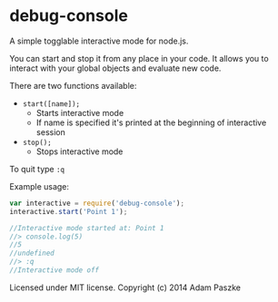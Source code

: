 debug-console
=============

A simple togglable interactive mode for node.js.

You can start and stop it from any place in your code.
It allows you to interact with your global objects and evaluate new code.

There are two functions available:

* ```start([name]);```
    * Starts interactive mode
    * If name is specified it's printed at the beginning of interactive session
* ```stop();```
    * Stops interactive mode

To quit type ```:q```

Example usage:

```javascript
var interactive = require('debug-console');
interactive.start('Point 1');

//Interactive mode started at: Point 1
//> console.log(5)
//5
//undefined
//> :q
//Interactive mode off
```

Licensed under MIT license. Copyright (c) 2014 Adam Paszke
